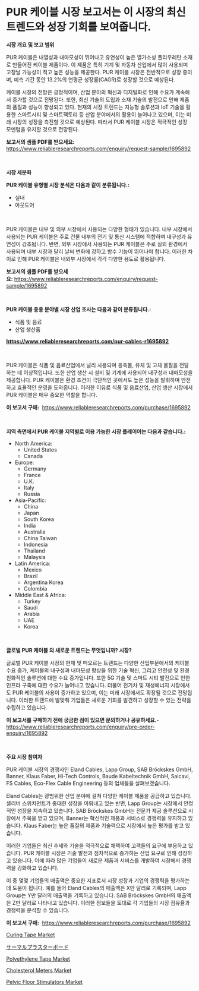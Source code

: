 <p><h1>PUR 케이블 시장 보고서는 이 시장의 최신 트렌드와 성장 기회를 보여줍니다.</h1></p><p><strong>시장 개요 및 보고 범위</strong></p>
<p><p>PUR 케이블은 내열성과 내마모성이 뛰어나고 유연성이 높은 열가소성 폴리우레탄 소재로 만들어진 케이블 제품이다. 이 제품은 특히 기계 및 자동차 산업에서 많이 사용되며 고장날 가능성이 적고 높은 성능을 제공한다. PUR 케이블 시장은 전반적으로 성장 중이며, 예측 기간 동안 13.2%의 연평균 성장률(CAGR)로 성장할 것으로 예상된다. </p><p>케이블 시장의 전망은 긍정적이며, 산업 분야의 혁신과 디지털화로 인해 수요가 계속해서 증가할 것으로 전망된다. 또한, 최신 기술의 도입과 소재 기술의 발전으로 인해 제품의 품질과 성능이 향상되고 있다. 현재의 시장 트렌드는 지능형 솔루션과 IoT 기술을 활용한 스마트시티 및 스마트팩토리 등 산업 분야에서의 활용이 늘어나고 있으며, 이는 미래 시장의 성장을 촉진할 것으로 예상된다. 따라서 PUR 케이블 시장은 적극적인 성장 모멘텀을 유지할 것으로 전망된다.</p></p>
<p><strong>보고서의 샘플 PDF를 받으세요:</strong> <a href="https://www.reliableresearchreports.com/enquiry/request-sample/1695892">https://www.reliableresearchreports.com/enquiry/request-sample/1695892</a></p>
<p>&nbsp;</p>
<p><strong>시장 세분화</strong></p>
<p><strong>PUR 케이블 유형별 시장 분석은 다음과 같이 분류됩니다.:</strong></p>
<p><ul><li>실내</li><li>아웃도어</li></ul></p>
<p>&nbsp;</p>
<p><p>PUR 케이블은 내부 및 외부 시장에서 사용되는 다양한 형태가 있습니다. 내부 시장에서 사용되는 PUR 케이블은 주로 건물 내부의 전기 및 통신 시스템에 적합하며 내구성과 유연성이 강조됩니다. 반면, 외부 시장에서 사용되는 PUR 케이블은 주로 실외 환경에서 사용되며 내부 시장과 달리 날씨 변화에 강하고 방수 기능이 뛰어나야 합니다. 이러한 차이로 인해 PUR 케이블은 내외부 시장에서 각각 다양한 용도로 활용됩니다.</p></p>
<p><strong>보고서의 샘플 PDF를 받으세요:</strong>&nbsp;<a href="https://www.reliableresearchreports.com/enquiry/request-sample/1695892">https://www.reliableresearchreports.com/enquiry/request-sample/1695892</a></p>
<p>&nbsp;</p>
<p><strong> PUR 케이블 응용 분야별 시장 산업 조사는 다음과 같이 분류됩니다.:</strong></p>
<p><ul><li>식품 및 음료</li><li>산업 생산품</li></ul></p>
<p><strong><a href="https://www.reliableresearchreports.com/pur-cables-r1695892">https://www.reliableresearchreports.com/pur-cables-r1695892</a></strong></p>
<p>&nbsp;</p>
<p><p>PUR 케이블은 식품 및 음료산업에서 널리 사용되며 응축물, 유체 및 고체 물질을 전달하는 데 이상적입니다. 또한 산업 생산 시 설비 및 기계에 사용되어 내구성과 내마모성을 제공합니다. PUR 케이블은 환경 조건이 극단적인 곳에서도 높은 성능을 발휘하며 안전하고 효율적인 운영을 도와줍니다. 이러한 이유로 식품 및 음료산업, 산업 생산 시장에서 PUR 케이블은 매우 중요한 역할을 합니다.</p></p>
<p><strong>이 보고서 구매:</strong>&nbsp; <a href="https://www.reliableresearchreports.com/purchase/1695892">https://www.reliableresearchreports.com/purchase/1695892</a></p>
<p>&nbsp;</p>
<p><strong>지역 측면에서 PUR 케이블 지역별로 이용 가능한 시장 플레이어는 다음과 같습니다.:</strong></p>
<p><ul>
    <li>
        North America:
        <ul>
            <li>United States</li>
            <li>Canada</li>
        </ul>
    </li>
    <li>
        Europe:
        <ul>
            <li>Germany</li>
            <li>France</li>
            <li>U.K.</li>
            <li>Italy</li>
            <li>Russia</li>
        </ul>
    </li>
    <li>
        Asia-Pacific:
        <ul>
            <li>China</li>
            <li>Japan</li>
            <li>South Korea</li>
            <li>India</li>
            <li>Australia</li>
            <li>China Taiwan</li>
            <li>Indonesia</li>
            <li>Thailand</li>
            <li>Malaysia</li>
        </ul>
    </li>
    <li>
        Latin America:
        <ul>
            <li>Mexico</li>
            <li>Brazil</li>
            <li>Argentina Korea</li>
            <li>Colombia</li>
        </ul>
    </li>
    <li>
        Middle East & Africa:
        <ul>
            <li>Turkey</li>
            <li>Saudi</li>
            <li>Arabia</li>
            <li>UAE</li>
            <li>Korea</li>
        </ul>
    </li>
    </ul></p>
<p>&nbsp;</p>
<p><strong>글로벌 PUR 케이블 의 새로운 트렌드는 무엇입니까? 시장?</strong></p>
<p><p>글로벌 PUR 케이블 시장의 현재 및 떠오르는 트렌드는 다양한 산업부문에서의 케이블 수요 증가, 케이블의 내구성과 내마모성 향상을 위한 기술 혁신, 그리고 안전성 및 환경 친화적인 솔루션에 대한 수요 증가입니다. 또한 5G 기술 및 스마트 시티 발전으로 인한 인프라 구축에 대한 수요가 늘어나고 있습니다. 더불어 전기차 및 재생에너지 시장에서도 PUR 케이블의 사용이 증가하고 있으며, 이는 미래 시장에서도 확장될 것으로 전망됩니다. 이러한 트렌드에 발맞춰 기업들은 새로운 기회를 발견하고 성장할 수 있는 전략을 수립하고 있습니다.</p></p>
<p><strong>이 보고서를 구매하기 전에 궁금한 점이 있으면 문의하거나 공유하세요.</strong>- <a href="https://www.reliableresearchreports.com/enquiry/pre-order-enquiry/1695892">https://www.reliableresearchreports.com/enquiry/pre-order-enquiry/1695892</a></p>
<p>&nbsp;</p>
<p><strong>주요 시장 참여자</strong></p>
<p><p>PUR 케이블 시장의 경쟁사인 Eland Cables, Lapp Group, SAB Bröckskes GmbH, Banner, Klaus Faber, Hi-Tech Controls, Baude Kabeltechnik GmbH, Salcavi, FS Cables, Eco-Flex Cable Engineering 등의 업체들을 살펴보겠습니다. </p><p>Eland Cables는 광범위한 산업 분야에 걸쳐 다양한 케이블 제품을 공급하고 있습니다. 셀리버 스위치먼트가 중대한 성장을 이뤄내고 있는 반면, Lapp Group는 시장에서 안정적인 성장을 지속하고 있습니다. SAB Bröckskes GmbH는 전문가 제공 솔루션으로 시장에서 주목을 받고 있으며, Banner는 혁신적인 제품과 서비스로 경쟁력을 유지하고 있습니다. Klaus Faber는 높은 품질의 제품과 기술력으로 시장에서 높은 평가를 받고 있습니다.</p><p>이러한 기업들은 최신 추세와 기술을 적극적으로 채택하여 고객들의 요구에 부응하고 있습니다. PUR 케이블 시장은 기술 발전과 점차적으로 증가하는 산업 요구로 인해 성장하고 있습니다. 이에 따라 많은 기업들이 새로운 제품과 서비스를 개발하여 시장에서 경쟁력을 강화하고 있습니다.</p><p>이 중 몇몇 기업들의 매출액은 중요한 지표로서 시장 성장과 기업의 경쟁력을 평가하는 데 도움이 됩니다. 예를 들어 Eland Cables의 매출액은 X만 달러로 기록되며, Lapp Group는 Y만 달러의 매출액을 기록하고 있습니다. SAB Bröckskes GmbH의 매출액은 Z만 달러로 나타나고 있습니다. 이러한 정보들을 토대로 각 기업들의 시장 점유율과 경쟁력을 분석할 수 있습니다.</p></p>
<p><strong>이 보고서 구매:</strong>&nbsp;&nbsp;<a href="https://www.reliableresearchreports.com/purchase/1695892">https://www.reliableresearchreports.com/purchase/1695892</a></p>
<p><p><a href="https://issuu.com/reportprime-2/docs/curing-tape-market-size-2030.pptx">Curing Tape Market</a></p><p><a href="https://github.com/cnnriuez22368/Market-Research-Report-List-1/blob/main/959813024096.md">サーマルプラスターボード</a></p><p><a href="https://issuu.com/reportprime-2/docs/polyethylene-tape-market-size-2030.pptx">Polyethylene Tape Market</a></p><p><a href="https://github.com/bmorecock/Market-Research-Report-List-2/blob/main/cholesterol-meters-market.md">Cholesterol Meters Market</a></p><p><a href="https://github.com/jsmusil/Market-Research-Report-List-2/blob/main/pelvic-floor-stimulators-market.md">Pelvic Floor Stimulators Market</a></p></p>